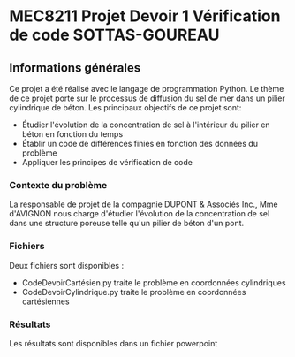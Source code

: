 # MEC8211 Projet Devoir 1 Vérification de code SOTTAS-GOUREAU 

## Informations générales
Ce projet a été réalisé avec le langage de programmation Python. Le thème de ce projet porte sur le processus de diffusion du sel de mer dans un pilier cylindrique de béton.
Les principaux objectifs de ce projet sont:
* Étudier l'évolution de la concentration de sel à l'intérieur du pilier en béton en fonction du temps
* Établir un code de différences finies en fonction des données du problème
* Appliquer les principes de vérification de code

### Contexte du problème
La responsable de projet de la compagnie DUPONT & Associés Inc., Mme d'AVIGNON nous charge d'étudier l'évolution de la concentration de sel dans une structure poreuse telle qu'un pilier de béton d'un pont.

### Fichiers

Deux fichiers sont disponibles :
* CodeDevoirCartésien.py traite le problème en coordonnées cylindriques
* CodeDevoirCylindrique.py traite le problème en coordonnées cartésiennes

### Résultats

Les résultats sont disponibles dans un fichier powerpoint


